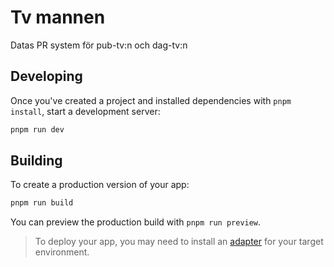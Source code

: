 # Tv mannen

Datas PR system för pub-tv:n och dag-tv:n

## Developing

Once you've created a project and installed dependencies with `pnpm install`, start a development server:

```bash
pnpm run dev
```

## Building

To create a production version of your app:

```bash
pnpm run build
```

You can preview the production build with `pnpm run preview`.

> To deploy your app, you may need to install an [adapter](https://kit.svelte.dev/docs/adapters) for your target environment.
